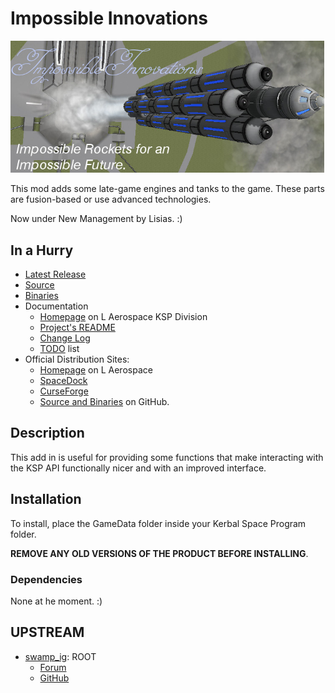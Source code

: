 # Impossible Innovations

![](./PR_material/banner.jpg)

This mod adds some late-game engines and tanks to the game. These parts are fusion-based or use advanced technologies.

Now under New Management by Lisias. :)


## In a Hurry

* [Latest Release](https://github.com/net-lisias-ksp/ImpossibleInnovations/releases)
* [Source](https://github.com/net-lisias-ksp/ImpossibleInnovations)
* [Binaries](https://github.com/net-lisias-ksp/ImpossibleInnovations/tree/Archive)
* Documentation	
	+ [Homepage](http://ksp.lisias.net/add-ons/ImpossibleInnovations) on L Aerospace KSP Division
	+ [Project's README](https://github.com/net-lisias-ksp/ImpossibleInnovations/blob/master/README.md)
	+ [Change Log](./CHANGE_LOG.md)
	+ [TODO](./TODO.md) list
* Official Distribution Sites:
	+ [Homepage](http://ksp.lisias.net/add-ons/ImpossibleInnovations) on L Aerospace
	+ [SpaceDock](https://spacedock.info/mod/340/Impossible%20Innovations)
	+ [CurseForge](https://kerbal.curseforge.com/projects/impossible-innovations)
	+ [Source and Binaries](https://github.com/net-lisias-ksp/ImpossibleInnovations) on GitHub.


## Description
This add in is useful for providing some functions that make interacting with the KSP API functionally nicer and with an improved interface. 


## Installation

To install, place the GameData folder inside your Kerbal Space Program folder.

**REMOVE ANY OLD VERSIONS OF THE PRODUCT BEFORE INSTALLING**.

### Dependencies

<!-- * [KSP API Extensions/L](https://github.com/net-lisias-ksp/KSPAPIExtensions) -->

None at he moment. :)


## UPSTREAM

* [swamp_ig](https://forum.kerbalspaceprogram.com/index.php?/profile/85299-pellinor/): ROOT
	+ [Forum](https://forum.kerbalspaceprogram.com/index.php?/topic/73648-104-kspapiextensions-v175-utilities-for-shared-mod-use-25-jun/)
	+ [GitHub](https://github.com/Swamp-Ig/KSPAPIExtensions)
